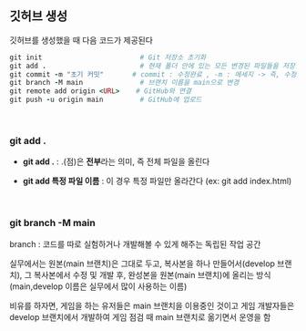 ## 깃허브 생성 

깃허브를 생성했을 때 다음 코드가 제공된다 

```ruby
git init                        # Git 저장소 초기화
git add .                       # 현재 폴더 안에 있는 모든 변경된 파일들을 저장할 준비
git commit -m "초기 커밋"       # commit : 수정완료 , -m : 메세지 -> 즉, 수정하고 이 부분에 대한 설명을 의미
git branch -M main              # 브랜치 이름을 main으로 변경
git remote add origin <URL>    # GitHub와 연결
git push -u origin main         # GitHub에 업로드
```
<br/>

### git add .

- **git add .** : .(점)은 **전부**라는 의미, 즉 전체 파일을 올린다

- **git add 특정 파일 이름** : 이 경우 특정 파일만 올라간다 (ex: git add index.html)

<br/>

### git branch -M main  

branch : 코드를 따로 실험하거나 개발해볼 수 있게 해주는 독립된 작업 공간

실무에서는 원본(main 브랜치)은 그대로 두고, 복사본을 하나 만들어서(develop 브랜치), 그 복사본에서 수정 및 개발 후, 완성본을 원본(main 브랜치)에 올리는 방식 (main,develop 이름은 실무에서 많이 사용하는 이름)

비유를 하자면, 게임을 하는 유저들은 main 브랜치을 이용중인 것이고 게임 개발자들은 develop 브랜치에서 개발하여 게임 점검 때 main 브랜치로 옮기면서 운영을 함 




